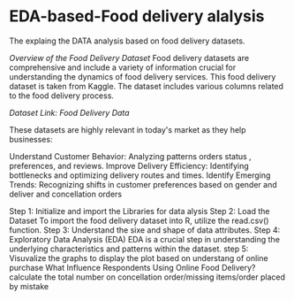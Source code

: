 # EDA-based-Food delivery alalysis

The explaing the DATA analysis based on food delivery datasets.

*Overview of the Food Delivery Dataset*
Food delivery datasets are comprehensive and include a variety of information crucial for understanding the dynamics of food delivery services. This food delivery dataset is taken from Kaggle. The dataset includes various columns related to the food delivery process.

*Dataset Link: Food Delivery Data*

These datasets are highly relevant in today's market as they help businesses:

Understand Customer Behavior: Analyzing patterns orders status , preferences, and reviews.
Improve Delivery Efficiency: Identifying bottlenecks and optimizing delivery routes and times.
Identify Emerging Trends: Recognizing shifts in customer preferences based on gender and deliver and concellation orders


Step 1: Initialize and import the Libraries for data alysis
Step 2: Load the Dataset
To import the food delivery dataset into R, utilize the read.csv() function.
Step 3: Understand the sixe and shape of data attributes.
Step 4: Exploratory Data Analysis (EDA)
EDA is a crucial step in understanding the underlying characteristics and patterns within the dataset.
step 5: Visuvalize the graphs to display the plot based on understang of online purchase
What Influence Respondents Using Online Food Delivery?
calculate the total number on concellation order/missing items/order placed by mistake
